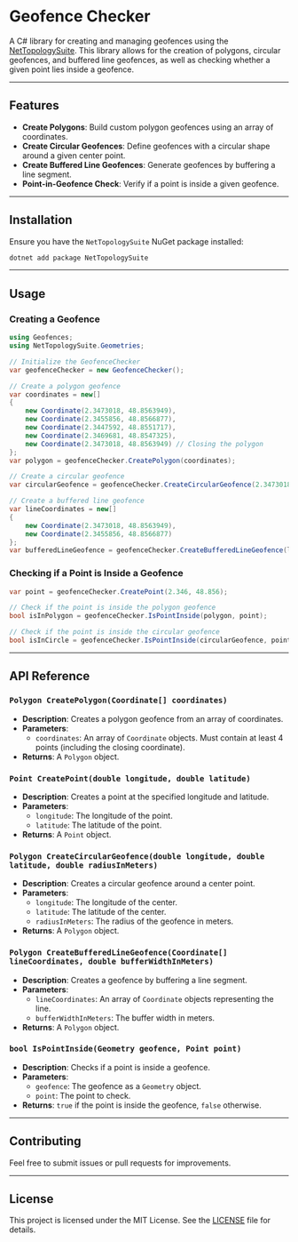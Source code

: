 # Geofence Checker

A C# library for creating and managing geofences using the [NetTopologySuite](https://nettopologysuite.github.io/NetTopologySuite/). This library allows for the creation of polygons, circular geofences, and buffered line geofences, as well as checking whether a given point lies inside a geofence.

---

## Features

- **Create Polygons**: Build custom polygon geofences using an array of coordinates.
- **Create Circular Geofences**: Define geofences with a circular shape around a given center point.
- **Create Buffered Line Geofences**: Generate geofences by buffering a line segment.
- **Point-in-Geofence Check**: Verify if a point is inside a given geofence.

---

## Installation

Ensure you have the `NetTopologySuite` NuGet package installed:

```bash
dotnet add package NetTopologySuite
```

---

## Usage

### Creating a Geofence
```csharp
using Geofences;
using NetTopologySuite.Geometries;

// Initialize the GeofenceChecker
var geofenceChecker = new GeofenceChecker();

// Create a polygon geofence
var coordinates = new[]
{
    new Coordinate(2.3473018, 48.8563949),
    new Coordinate(2.3455856, 48.8566877),
    new Coordinate(2.3447592, 48.8551717),
    new Coordinate(2.3469681, 48.8547325),
    new Coordinate(2.3473018, 48.8563949) // Closing the polygon
};
var polygon = geofenceChecker.CreatePolygon(coordinates);

// Create a circular geofence
var circularGeofence = geofenceChecker.CreateCircularGeofence(2.3473018, 48.8563949, 100); // 100 meters radius

// Create a buffered line geofence
var lineCoordinates = new[]
{
    new Coordinate(2.3473018, 48.8563949),
    new Coordinate(2.3455856, 48.8566877)
};
var bufferedLineGeofence = geofenceChecker.CreateBufferedLineGeofence(lineCoordinates, 50); // 50 meters buffer
```

### Checking if a Point is Inside a Geofence
```csharp
var point = geofenceChecker.CreatePoint(2.346, 48.856);

// Check if the point is inside the polygon geofence
bool isInPolygon = geofenceChecker.IsPointInside(polygon, point);

// Check if the point is inside the circular geofence
bool isInCircle = geofenceChecker.IsPointInside(circularGeofence, point);
```

---

## API Reference

### `Polygon CreatePolygon(Coordinate[] coordinates)`
- **Description**: Creates a polygon geofence from an array of coordinates.
- **Parameters**:
  - `coordinates`: An array of `Coordinate` objects. Must contain at least 4 points (including the closing coordinate).
- **Returns**: A `Polygon` object.

### `Point CreatePoint(double longitude, double latitude)`
- **Description**: Creates a point at the specified longitude and latitude.
- **Parameters**:
  - `longitude`: The longitude of the point.
  - `latitude`: The latitude of the point.
- **Returns**: A `Point` object.

### `Polygon CreateCircularGeofence(double longitude, double latitude, double radiusInMeters)`
- **Description**: Creates a circular geofence around a center point.
- **Parameters**:
  - `longitude`: The longitude of the center.
  - `latitude`: The latitude of the center.
  - `radiusInMeters`: The radius of the geofence in meters.
- **Returns**: A `Polygon` object.

### `Polygon CreateBufferedLineGeofence(Coordinate[] lineCoordinates, double bufferWidthInMeters)`
- **Description**: Creates a geofence by buffering a line segment.
- **Parameters**:
  - `lineCoordinates`: An array of `Coordinate` objects representing the line.
  - `bufferWidthInMeters`: The buffer width in meters.
- **Returns**: A `Polygon` object.

### `bool IsPointInside(Geometry geofence, Point point)`
- **Description**: Checks if a point is inside a geofence.
- **Parameters**:
  - `geofence`: The geofence as a `Geometry` object.
  - `point`: The point to check.
- **Returns**: `true` if the point is inside the geofence, `false` otherwise.

---

## Contributing

Feel free to submit issues or pull requests for improvements.

---

## License

This project is licensed under the MIT License. See the [LICENSE](LICENSE) file for details.